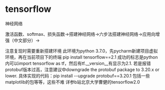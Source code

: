 # tensorflow
神经网络

激活函数、softmax、损失函数->搭建神经网络->六步法搭建神经网络->应用向增强（中文部分）->

注意复现时需要重新搭建环境 此环境为python 3.7.0，先pycharm新建项目虚拟环境，再在当前项目下的终端 pip install tensorflow==2.1 成功的标志是python内可以import tensorflow as tf，然后有tf.__version__有显示为2.1. 若是报错protobuf版本过高，注意建议中downgrade the protobuf package to 3.20.x or lower. 具体实现的代码：pip install --upgrade protobuf==3.20.1
包括一些matplotlib的包等等，这些不难
详参b站北京大学曹健的tensorflow2.0
